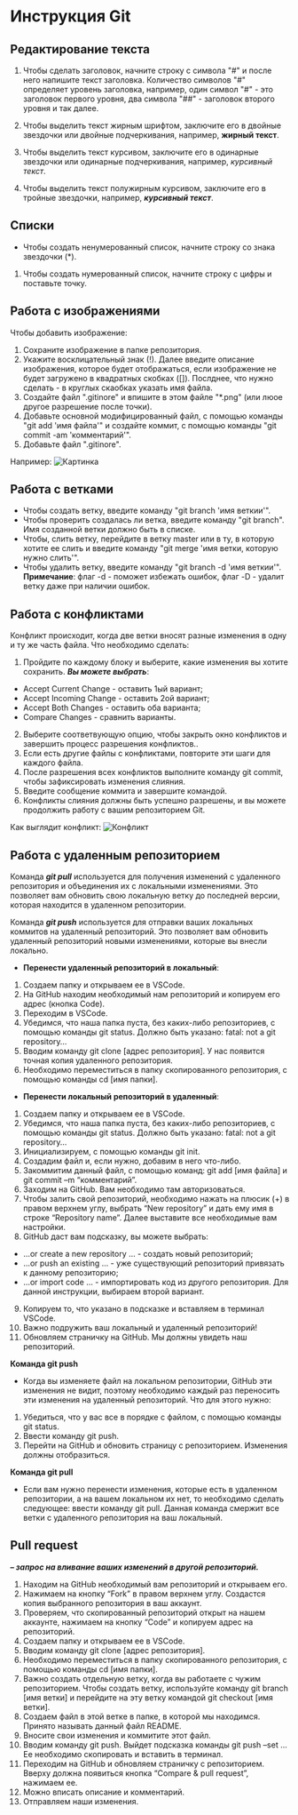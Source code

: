 # Инструкция Git

## Редактирование текста

1. Чтобы сделать заголовок, начните строку с символа "#" и после него напишите текст заголовка. Количество символов "#" определяет уровень заголовка, например, один символ "#" - это заголовок первого уровня, два символа "##" - заголовок второго уровня и так далее.

2. Чтобы выделить текст жирным шрифтом, заключите его в двойные звездочки или двойные подчеркивания, например, **жирный текст**.

3. Чтобы выделить текст курсивом, заключите его в одинарные звездочки или одинарные подчеркивания, например, *курсивный текст*.

4. Чтобы выделить текст полужирным курсивом, заключите его в тройные звездочки, например, ***курсивный текст***.

## Списки

* Чтобы создать ненумерованный список, начните строку со знака звездочки (*).
1. Чтобы создать нумерованный список, начните строку с цифры и поставьте точку.

## Работа с изображениями 

Чтобы добавить изображение:
1. Сохраните изображение в папке репозитория.
2. Укажите восклицательный знак (!). Далее введите описание изображения, которое будет отображаться, если изображение не будет загружено в квадратных скобках ([]). Послднее, что нужно сделать - в круглых скаобках указать имя файла.
3. Создайте файл ".gitinore" и впишите в этом файле "*.png" (или люое другое разрешение после точки).
4. Добавьте основной модифицированный файл, с помощью команды "git add 'имя файла'" и создайте коммит, с помощью команды "git commit -am 'комментарий'".
5. Добавьте файл ".gitinore".

Например:
![Картинка](logo.png)

## Работа с ветками 

* Чтобы создать ветку, введите команду "git branch 'имя веткии'".
* Чтобы проверить создалась ли ветка, введите команду "git branch". Имя созданной ветки должно быть в списке. 
* Чтобы, слить ветку, перейдите в ветку master или в ту, в которую хотите ее слить и введите команду "git merge 'имя ветки, которую нужно слить'".
* Чтобы удалить ветку, введите команду "git branch -d 'имя веткии'". **Примечание**: флаг -d - поможет избежать ошибок, флаг -D - удалит ветку даже при наличии ошибок.

## Работа с конфликтами 

Конфликт происходит, когда две ветки вносят разные изменения в одну и ту же часть файла.
Что необходимо сделать:
1. Пройдите по каждому блоку и выберите, какие изменения вы хотите сохранить.
***Вы можете выбрать***:
* Accept Current Change - оставить 1ый вариант;
* Accept Incoming Change - оставить 2ой вариант;
* Accept Both Changes - оставить оба варианта;
* Compare Changes - сравнить варианты.
2. Выберите соответвующую опцию, чтобы закрыть окно конфликтов и завершить процесс разрешения конфликтов..
3. Если есть другие файлы с конфликтами, повторите эти шаги для каждого файла.
4. После разрешения всех конфликтов выполните команду git commit, чтобы зафиксировать изменения слияния.
5. Введите сообщение коммита и завершите командой.
6. Конфликты слияния должны быть успешно разрешены, и вы можете продолжить работу с вашим репозиторием Git.

Как выглядит конфликт:
![Конфликт](conflict.png)

## Работа с удаленным репозиторием

Команда ***git pull*** используется для получения изменений с удаленного репозитория и объединения их с локальными изменениями. Это позволяет вам обновить свою локальную ветку до последней версии, которая находится в удаленном репозитории.

Команда ***git push*** используется для отправки ваших локальных коммитов на удаленный репозиторий. Это позволяет вам обновить удаленный репозиторий новыми изменениями, которые вы внесли локально.

* **Перенести удаленный репозиторий в локальный**:
1.	Создаем папку и открываем ее в VSCode.
2.	 На GitHub находим необходимый нам репозиторий и копируем его адрес (кнопка Code).
3.	Переходим в VSCode.
4.	Убедимся, что наша папка пуста, без каких-либо репозиториев, с помощью команды git status. Должно быть указано: fatal: not a git repository…
5.	Вводим команду git clone [адрес репозитория]. У нас появится точная копия удаленного репозитория.
6.	Необходимо переместиться в папку скопированного репозитория, с помощью команды cd [имя папки].

* **Перенести локальный репозиторий в удаленный**:
1.	Создаем папку и открываем ее в VSCode.
2.	Убедимся, что наша папка пуста, без каких-либо репозиториев, с помощью команды git status. Должно быть указано: fatal: not a git repository…
3.	Инициализируем, с помощью команды git init.
4.	Создадим файл и, если нужно, добавим в него что-либо.
5.	Закоммитим данный файл, с помощью команд: git add [имя файла] и git commit –m “комментарий”.
6.	 Заходим на GitHub. Вам необходимо там авторизоваться.  
7.	Чтобы залить свой репозиторий, необходимо нажать на плюсик (+) в правом верхнем углу, выбрать “New repository” и дать ему имя в строке “Repository name”. Далее выставите все необходимые вам настройки.
8.	GitHub даст вам подсказку, вы можете выбрать: 
* …or create a new repository … - создать новый репозиторий;
* …or push an existing … - уже существующий репозиторий привязать к данному репозиторию;
* …or import code … - импортировать код из другого репозитория.
Для данной инструкции, выбираем второй вариант.
9.	Копируем то, что указано в подсказке и вставляем в терминал VSCode.
10.	Важно подружить ваш локальный и удаленный репозиторий!
11.	Обновляем страничку на GitHub. Мы должны увидеть наш репозиторий.

**Команда git push**
* Когда вы изменяете файл на локальном репозитории, GitHub эти изменения не видит, поэтому необходимо каждый раз переносить эти изменения на удаленный репозиторий.
Что для этого нужно:
1. Убедиться, что у вас все в порядке с файлом, с помощью команды git status.
2. Ввести команду git push.
3. Перейти на GitHub и обновить страницу с репозиторием. Изменения должны отобразиться.

**Команда git pull**
* Если вам нужно перенести изменения, которые есть в удаленном репозитории, а на вашем локальном их нет, то необходимо сделать следующее:
ввести команду git pull. Данная команда смержит все ветки с удаленного репозитория на ваш локальный.

## Pull request 

***– запрос на вливание ваших изменений в другой репозиторий.***
1.	Находим на GitHub необходимый вам репозиторий и открываем его.
2.	Нажимаем на кнопку “Fork” в правом верхнем углу. Создастся копия выбранного репозитория в ваш аккаунт. 
3.	Проверяем, что скопированный репозиторий открыт на нашем аккаунте, нажимаем на кнопку “Code” и копируем адрес на репозиторий.
4.	Создаем папку и открываем ее в VSCode.
5.	Вводим команду git clone [адрес репозитория].
6.	Необходимо переместиться в папку скопированного репозитория, с помощью команды cd [имя папки].
7.	Важно создать отдельную ветку, когда вы работаете с чужим репозиторием. Чтобы создать ветку, используйте команду git branch [имя ветки] и перейдите на эту ветку командой git checkout [имя ветки].
8.	Создаем файл в этой ветке в папке, в которой мы находимся. Принято называть данный файл README.
9.	Вносите свои изменения и коммитите этот файл.
10.	Вводим команду git push. Выйдет подсказка команды git push –set … Ее необходимо скопировать и вставить в терминал.
11.	Переходим на GitHub и обновляем страничку с репозиторием. Вверху должна появиться кнопка “Compare & pull request”, нажимаем ее.
12.	Можно вписать описание и комментарий.
13.	Отправляем наши изменения.
